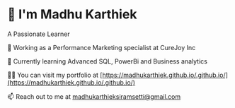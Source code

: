 # 👋 I'm Madhu Karthiek

A Passionate Learner

🔭 Working as a Performance Marketing specialist at CureJoy Inc

🌱 Currently learning Advanced SQL, PowerBi and Business analytics

👨‍💻 You can visit my portfolio at [https://madhukarthiek.github.io/.github.io/](https://madhukarthiek.github.io/.github.io/)

📫 Reach out to me at [madhukarthieksiramsetti@gmail.com](mailto:madhukarthieksiramsetti@gmail.com)
